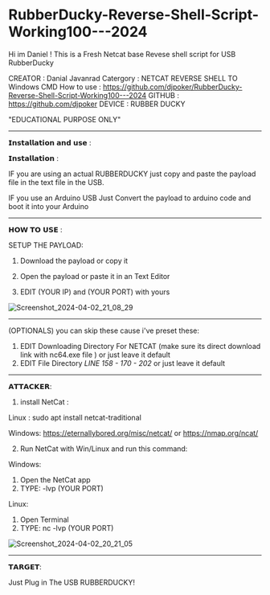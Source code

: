 # RubberDucky-Reverse-Shell-Script-Working100---2024


Hi im Daniel !
This is a Fresh Netcat base Revese shell script for USB RubberDucky


CREATOR : Danial Javanrad 
Catergory : NETCAT REVERSE SHELL TO Windows CMD
How to use : https://github.com/djpoker/RubberDucky-Reverse-Shell-Script-Working100---2024
GITHUB : https://github.com/djpoker
DEVICE : RUBBER DUCKY

"EDUCATIONAL PURPOSE ONLY"

___________________________________

𝗜𝗻𝘀𝘁𝗮𝗹𝗹𝗮𝘁𝗶𝗼𝗻 𝗮𝗻𝗱 𝘂𝘀𝗲 :

𝗜𝗻𝘀𝘁𝗮𝗹𝗹𝗮𝘁𝗶𝗼𝗻 :

IF you are using an actual RUBBERDUCKY just copy and paste the payload file in the text file in the USB.

IF you use an Arduino USB Just Convert the payload to arduino code and boot it into your Arduino

___________________________________

𝗛𝗢𝗪 𝗧𝗢 𝗨𝗦𝗘 :

SETUP THE PAYLOAD:

1. Download the payload or copy it

2. Open the payload or paste it in an Text Editor

3. EDIT (YOUR IP) and (YOUR PORT) with yours

![Screenshot_2024-04-02_21_08_29](https://github.com/djpoker/RubberDucky-Reverse-Shell-Script-Working100---2024/assets/59816538/1fc19450-329e-451b-a6da-202976535669)


___________________________________

(OPTIONALS) you can skip these cause i've preset these:

1. EDIT Downloading Directory For NETCAT (make sure its direct download link with nc64.exe file ) or just leave it default
2. EDIT File Directory *LINE 158 - 170 - 202* or just leave it default

___________________________________

𝗔𝗧𝗧𝗔𝗖𝗞𝗘𝗥:

1. install NetCat :

Linux : sudo apt install netcat-traditional

Windows: 
https://eternallybored.org/misc/netcat/
or
https://nmap.org/ncat/

2. Run NetCat with Win/Linux and run this command:

Windows: 
1. Open the NetCat app
2. TYPE:     -lvp (YOUR PORT)

Linux: 
1. Open Terminal
2. TYPE:      nc -lvp (YOUR PORT)

![Screenshot_2024-04-02_20_21_05](https://github.com/djpoker/RubberDucky-Reverse-Shell-Script-Working100---2024/assets/59816538/3ac7dae6-1bc0-463a-8203-70d8677b1d6c)

___________________________________

𝗧𝗔𝗥𝗚𝗘𝗧:

Just Plug in The USB RUBBERDUCKY!

